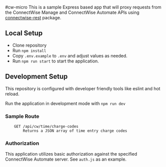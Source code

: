 #cw-micro
This is a sample Express based app that will proxy requests from the ConnectWise Manage and ConnectWise Automate APIs using [connectwise-rest](https://github.com/covenanttechnologysolutions/connectwise-rest) package.

## Local Setup

- Clone repository
- Run `npm install`
- Copy `.env.example` to `.env` and adjust values as needed.
- Run `npm run start` to start the application.

## Development Setup

This repository is configured with developer friendly tools like eslint and hot reload.

Run the application in development mode with `npm run dev`


### Sample Route

```
    GET /api/cw/time/charge-codes
        Returns a JSON array of time entry charge codes
```

### Authorization

This application utilizes basic authorization against the specified ConnectWise Automate server.  See `auth.js` as an example.
